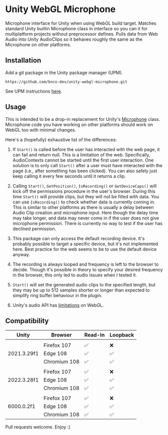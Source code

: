 # Unity WebGL Microphone

Microphone interface for Unity when using WebGL build target. Matches standard Unity builtin Microphone class in interface so you can it for multiplatform projects without preprocessor defines. Pulls data from Web Audio into Unity AudioClips so it behaves roughly the same as the Microphone on other platforms.

## Installation

Add a git package in the Unity package manager (UPM).

```
https://github.com/bnco-dev/unity-webgl-microphone.git
```

See UPM instructions [here](https://docs.unity3d.com/Manual/upm-ui-giturl.html).

## Usage

This is intended to be a drop-in replacement for Unity's [Microphone](https://docs.unity3d.com/ScriptReference/Microphone.html) class. Microphone code you have working on other platforms should work on WebGL too with minimal changes.

Here's a (hopefully) exhaustive list of the differences:

1) If `Start()` is called before the user has interacted with the web page, it can fail and return null. This is a limitation of the web. Specifically, AudioContexts cannot be started until the first user interaction. One solution is to only call `Start()` after a user must have interacted with the page (i.e., after something has been clicked). You can also safely just keep calling it every few seconds until it returns a clip.

2) Calling `Start()`, `GetPosition()`, `IsRecording()` or `GetDeviceCaps()` will kick off the permissions procedure in the user's browser. During this time `Start()` will provide clips, but they will not be filled with data. You can use `IsRecording()` to check whether data is currently coming in. This is similar to other platforms as there is usually a delay between Audio Clip creation and microphone input. Here though the delay time may take longer, and data may never come in if the user does not give microphone permission. There is currently no way to test if the user has declined permission. 

3) This package can only access the default recording device. It's probably possible to target a specific device, but it's not implemented here. Best practice for the web seems to be to use the default device anyway.

4) The recording is always looped and frequency is left to the browser to decide. Though it's possible in theory to specify your desired frequency in the browser, this only led to audio issues when I tested it.

5) `Start()` will set the generated audio clips to the specified length, but they may be up to 512 samples shorter or longer than expected to simplify ring buffer behaviour in the plugin.

6) Unity's audio API has [limitations](https://docs.unity3d.com/Manual/webgl-audio.html) on WebGL.

## Compatibility

| Unity       | Browser      | Read-In            | Loopback           |
|-------------|--------------|--------------------|--------------------|
|             |              |                    |                    |
|             | Firefox 107  | :white_check_mark: | :x:                |
| 2021.3.29f1 | Edge 108     | :white_check_mark: | :white_check_mark: |
|             | Chromium 108 | :white_check_mark: | :white_check_mark: |
|             |              |                    |                    |
|             | Firefox 107  | :white_check_mark: | :x:                |
| 2022.3.28f1 | Edge 108     | :white_check_mark: | :white_check_mark: |
|             | Chromium 108 | :white_check_mark: | :white_check_mark: |
|             |              |                    |                    |
|             | Firefox 107  | :white_check_mark: | :x:                |
| 6000.0.2f1  | Edge 108     | :white_check_mark: | :white_check_mark: |
|             | Chromium 108 | :white_check_mark: | :white_check_mark: |


Pull requests welcome. Enjoy :)